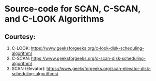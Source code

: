 # Source-code for SCAN, C-SCAN, and C-LOOK Algorithms

## Courtesy:
1. C-LOOK: https://www.geeksforgeeks.org/c-look-disk-scheduling-algorithm/
2. C-SCAN: https://www.geeksforgeeks.org/c-scan-disk-scheduling-algorithm/
3. SCAN (Elevator): https://www.geeksforgeeks.org/scan-elevator-disk-scheduling-algorithms/
